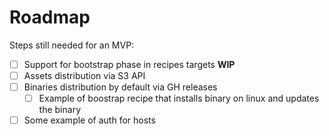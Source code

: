 # Roadmap

Steps still needed for an MVP:

- [ ] Support for bootstrap phase in recipes targets **WIP**
- [ ] Assets distribution via S3 API
- [ ] Binaries distribution by default via GH releases
  - [ ] Example of boostrap recipe that installs binary on linux and updates the binary
- [ ] Some example of auth for hosts
